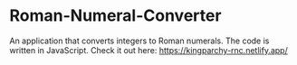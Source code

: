 # Roman-Numeral-Converter

An application that converts integers to Roman numerals.
The code is written in JavaScript.
Check it out here: https://kingparchy-rnc.netlify.app/
